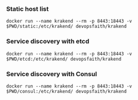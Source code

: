 ### Static host list 
`docker run --name krakend --rm -p 8443:18443 -v $PWD/static:/etc/krakend/ devopsfaith/krakend`

### Service discovery with etcd
`docker run --name krakend --rm -p 8443:18443 -v $PWD/etcd:/etc/krakend/ devopsfaith/krakend`

### Service discovery with Consul
`docker run --name krakend --rm -p 8443:18443 -v $PWD/consul:/etc/krakend/ devopsfaith/krakend`